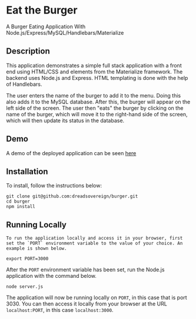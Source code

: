 # Eat the Burger

A Burger Eating Application With Node.js/Express/MySQL/Handlebars/Materialize

## Description

This application demonstrates a simple full stack application with a front end using HTML/CSS and elements from the Materialize framework. The backend uses Node.js and Express. HTML templating is done with the help of Handlebars.


The user enters the name of the burger to add it to the menu. Doing this also adds it to the MySQL database. After this, the burger will appear on the left side of the screen. The user then "eats" the burger by clicking on the name of the burger, which will move it to the right-hand side of the screen, which will then update its status in the database.

## Demo

A demo of the deployed application can be seen [here](https://calm-mesa-83440.herokuapp.com/)

## Installation

To install, follow the instructions below:

    git clone git@github.com:dreadsovereign/burger.git
    cd burger
    npm install

## Running Locally

    To run the application locally and access it in your browser, first set the `PORT` environment variable to the value of your choice. An example is shown below.

	export PORT=3000
	
After the `PORT` environment variable has been set, run the Node.js application with the command below.

	node server.js
	
The application will now be running locally on `PORT`, in this case that is port 3030. You can then access it locally from your browser at the URL `localhost:PORT`, in this case `localhost:3000`.



